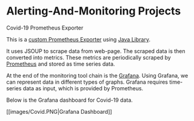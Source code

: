 # Alerting-And-Monitoring Projects

Covid-19 Prometheus Exporter

This is a [custom Prometheus Exporter](https://prometheus.io/docs/instrumenting/writing_exporters/) using [Java Library](https://github.com/prometheus/client_java).

It uses JSOUP to scrape data from web-page. The scraped data is then converted into metrics. These metrics are periodically scraped by [Prometheus](https://prometheus.io/) and stored as time series data.

At the end of the monitoring tool chain is the [Grafana](https://grafana.com/). Using Grafana, we can represent data in different types of graphs. Grafana requires time-series data as input, which is provided by Prometheus.

Below is the Grafana dashboard for Covid-19 data.

[[images/Covid.PNG|Grafana Dashboard]]

